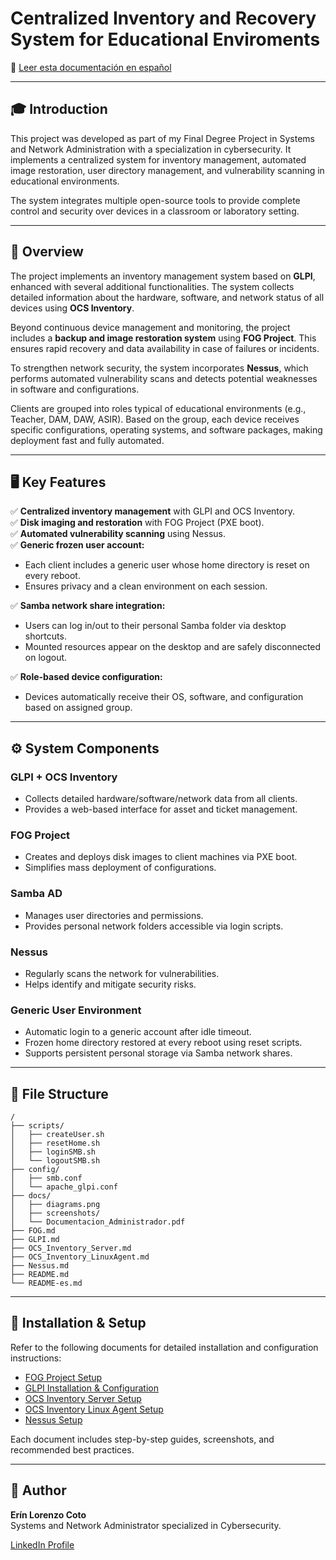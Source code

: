 
# Centralized Inventory and Recovery System for Educational Enviroments

📖 [Leer esta documentación en español](README-es.md)

---

## 🎓 Introduction

This project was developed as part of my Final Degree Project in Systems and Network Administration with a specialization in cybersecurity. It implements a centralized system for inventory management, automated image restoration, user directory management, and vulnerability scanning in educational environments.

The system integrates multiple open-source tools to provide complete control and security over devices in a classroom or laboratory setting.

---

## 🚀 Overview

The project implements an inventory management system based on **GLPI**, enhanced with several additional functionalities. The system collects detailed information about the hardware, software, and network status of all devices using **OCS Inventory**.

Beyond continuous device management and monitoring, the project includes a **backup and image restoration system** using **FOG Project**. This ensures rapid recovery and data availability in case of failures or incidents.

To strengthen network security, the system incorporates **Nessus**, which performs automated vulnerability scans and detects potential weaknesses in software and configurations.

Clients are grouped into roles typical of educational environments (e.g., Teacher, DAM, DAW, ASIR). Based on the group, each device receives specific configurations, operating systems, and software packages, making deployment fast and fully automated.

---

## 🖥️ Key Features

✅ **Centralized inventory management** with GLPI and OCS Inventory.  
✅ **Disk imaging and restoration** with FOG Project (PXE boot).  
✅ **Automated vulnerability scanning** using Nessus.  
✅ **Generic frozen user account:**  
- Each client includes a generic user whose home directory is reset on every reboot.
- Ensures privacy and a clean environment on each session.

✅ **Samba network share integration:**  
- Users can log in/out to their personal Samba folder via desktop shortcuts.
- Mounted resources appear on the desktop and are safely disconnected on logout.

✅ **Role-based device configuration:**  
- Devices automatically receive their OS, software, and configuration based on assigned group.

---

## ⚙️ System Components

### GLPI + OCS Inventory
- Collects detailed hardware/software/network data from all clients.
- Provides a web-based interface for asset and ticket management.

### FOG Project
- Creates and deploys disk images to client machines via PXE boot.
- Simplifies mass deployment of configurations.

### Samba AD
- Manages user directories and permissions.
- Provides personal network folders accessible via login scripts.

### Nessus
- Regularly scans the network for vulnerabilities.
- Helps identify and mitigate security risks.

### Generic User Environment
- Automatic login to a generic account after idle timeout.
- Frozen home directory restored at every reboot using reset scripts.
- Supports persistent personal storage via Samba network shares.

---

## 📂 File Structure

```
/
├── scripts/
│   ├── createUser.sh
│   ├── resetHome.sh
│   ├── loginSMB.sh
│   └── logoutSMB.sh
├── config/
│   ├── smb.conf
│   └── apache_glpi.conf
├── docs/
│   ├── diagrams.png
│   ├── screenshots/
│   └── Documentacion_Administrador.pdf
├── FOG.md
├── GLPI.md
├── OCS_Inventory_Server.md
├── OCS_Inventory_LinuxAgent.md
├── Nessus.md
├── README.md
└── README-es.md
```

---

## 📝 Installation & Setup

Refer to the following documents for detailed installation and configuration instructions:

- [FOG Project Setup](FOG.md)
- [GLPI Installation & Configuration](GLPI.md)
- [OCS Inventory Server Setup](OCS_Inventory_Server.md)
- [OCS Inventory Linux Agent Setup](OCS_Inventory_LinuxAgent.md)
- [Nessus Setup](Nessus.md)

Each document includes step-by-step guides, screenshots, and recommended best practices.

---

## 👤 Author

**Erín Lorenzo Coto**  
Systems and Network Administrator specialized in Cybersecurity.

[LinkedIn Profile](www.linkedin.com/in/erín-lorenzo-coto) 
